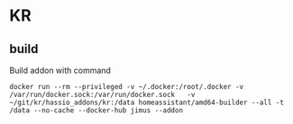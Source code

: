 # KR

## build

Build addon with command
```shell
docker run --rm --privileged -v ~/.docker:/root/.docker -v /var/run/docker.sock:/var/run/docker.sock   -v ~/git/kr/hassio_addons/kr:/data homeassistant/amd64-builder --all -t /data --no-cache --docker-hub jimus --addon
```
